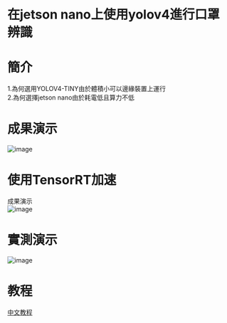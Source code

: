 # **在jetson nano上使用yolov4進行口罩辨識**  
# **簡介**
1.為何選用YOLOV4-TINY由於體積小可以邊緣裝置上運行  
2.為何選擇jetson nano由於耗電低且算力不低
# **成果演示**  
![image](https://github.com/guizaida/IN-JETSON-NANO-MASKCHECK-USE-YOLOV4/blob/57172e53deac966817522473fe0165b633b6c725/gif/test1.gif)  

# **使用TensorRT加速**  
成果演示  
![image](https://github.com/guizaida/IN-JETSON-NANO-MASKCHECK-USE-YOLOV4/blob/57172e53deac966817522473fe0165b633b6c725/gif/test.gif)    

# **實測演示**  
![image](https://github.com/guizaida/IN-JETSON-NANO-MASKCHECK-USE-YOLOV4/blob/57172e53deac966817522473fe0165b633b6c725/gif/test10.gif)   

# **教程**  
[中文教程](https://github.com/guizaida/How-to-do-jetson-nano-maskcheck/blob/a7b0d6d2080fc2ba684a6943e766fbba108cb4af/README.md)
